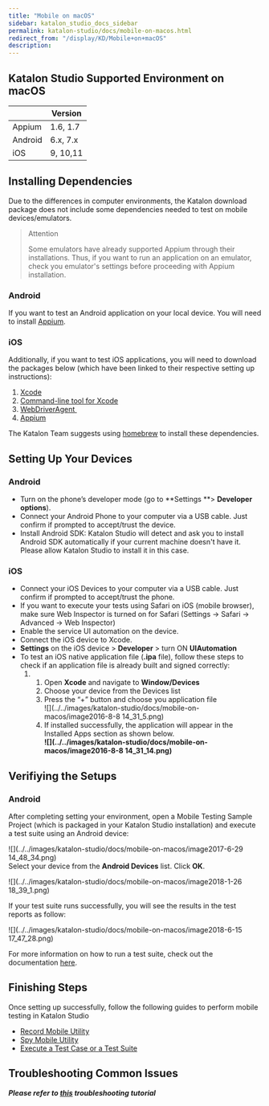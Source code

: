 ```yaml
---
title: "Mobile on macOS" 
sidebar: katalon_studio_docs_sidebar
permalink: katalon-studio/docs/mobile-on-macos.html 
redirect_from: "/display/KD/Mobile+on+macOS" 
description: 
---
```

Katalon Studio Supported Environment on macOS
---------------------------------------------

|   | Version |
| --- | --- |
| Appium | 1.6, 1.7 |
| Android | 6.x, 7.x |
| iOS | 9, 10,11 |

Installing Dependencies
-----------------------

Due to the differences in computer environments, the Katalon download package does not include some dependencies needed to test on mobile devices/emulators. 

> Attention
> 
> Some emulators have already supported Appium through their installations. Thus, if you want to run an application on an emulator, check you emulator's settings before proceeding with Appium installation.

### Android

If you want to test an Android application on your local device. You will need to install [Appium](http://appium.io/downloads.html). 

### iOS

Additionally, if you want to test iOS applications, you will need to download the packages below (which have been linked to their respective setting up instructions):

1.  [Xcode](https://itunes.apple.com/vn/app/xcode/id497799835?mt=12)
2.  [Command-line tool for Xcode](http://osxdaily.com/2014/02/12/install-command-line-tools-mac-os-x/)
3.  [WebDriverAgent](/display/KD/Installing+WebDriverAgent+for+iOS+devices)[](https://docs.katalon.com/x/TwbR)[](https://docs.katalon.com/x/9AXR#MobileonmacOS-InstallingWebDriverAgenttoiOSdevices)[ ](https://github.com/facebook/WebDriverAgent)
4.  [Appium](http://appium.io/downloads.html)

The Katalon Team suggests using [homebrew](https://brew.sh/) to install these dependencies. 

Setting Up Your Devices
-----------------------

### Android

*   Turn on the phone’s developer mode (go to **Settings **> **Developer options**).
*   Connect your Android Phone to your computer via a USB cable. Just confirm if prompted to accept/trust the device.
*   Install Android SDK: Katalon Studio will detect and ask you to install Android SDK automatically if your current machine doesn't have it. Please allow Katalon Studio to install it in this case.

### iOS 

*   Connect your iOS Devices to your computer via a USB cable. Just confirm if prompted to accept/trust the phone.
*   If you want to execute your tests using Safari on iOS (mobile browser), make sure Web Inspector is turned on for Safari (Settings → Safari → Advanced → Web Inspector)
*   Enable the service UI automation on the device.
*   Connect the iOS device to Xcode.
*   **Settings** on the iOS device > **Developer** \> turn ON **UIAutomation**
*   To test an iOS native application file (**.ipa** file), follow these steps to check if an application file is already built and signed correctly:
    1.  1.  Open **Xcode** and navigate to **Window/Devices**
        2.  Choose your device from the Devices list
        3.  Press the “+” button and choose you application file  
            ![](../../images/katalon-studio/docs/mobile-on-macos/image2016-8-8 14_31_5.png)
        4.  If installed successfully, the application will appear in the Installed Apps section as shown below.  
            **![](../../images/katalon-studio/docs/mobile-on-macos/image2016-8-8 14_31_14.png)**

Verifiying the Setups
---------------------

### Android

After completing setting your environment, open a Mobile Testing Sample Project (which is packaged in your Katalon Studio installation) and execute a test suite using an Android device: 

![](../../images/katalon-studio/docs/mobile-on-macos/image2017-6-29 14_48_34.png)  
Select your device from the **Android Devices** list. Click **OK**. 

![](../../images/katalon-studio/docs/mobile-on-macos/image2018-1-26 18_39_1.png)

If your test suite runs successfully, you will see the results in the test reports as follow:

![](../../images/katalon-studio/docs/mobile-on-macos/image2018-6-15 17_47_28.png)

For more information on how to run a test suite, check out the documentation [here](/pages/viewpage.action?pageId=786668).

Finishing Steps
---------------

Once setting up successfully, follow the following guides to perform mobile testing in Katalon Studio

*   [Record Mobile Utility](/display/KD/Record+Mobile+Utility)
*   [Spy Mobile Utility](/display/KD/Spy+Mobile+Utility)
*   [Execute a Test Case or a Test Suite](/display/KD/Execute+a+Test+Case+or+a+Test+Suite)

Troubleshooting Common Issues
-----------------------------

_**Please refer to [this](https://docs.katalon.com/display/KD/Troubleshooting+automated+mobile+testing) troubleshooting tutorial**_